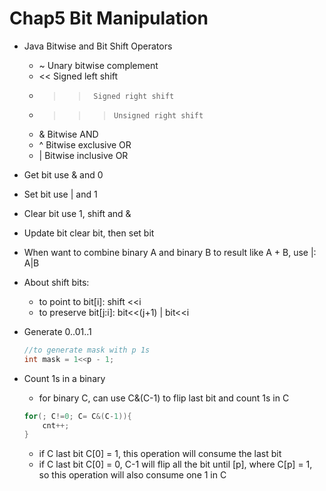 Chap5 Bit Manipulation
===

- Java Bitwise and Bit Shift Operators

	- ~	Unary bitwise complement
	- <<      Signed left shift
	- >>      Signed right shift
	- >>>     Unsigned right shift
	- &       Bitwise AND
	- ^       Bitwise exclusive OR
	- |       Bitwise inclusive OR

- Get bit
	use & and 0
	
- Set bit
	use | and 1
	
- Clear bit
	use 1, shift and &
	
- Update bit
	clear bit, then set bit
	
- When want to combine binary A and binary B to result like A + B, use |:
	A|B
	
- About shift bits: 
	- to point to bit[i]: shift <<i
	- to preserve bit[j:i]: bit<<(j+1) | bit<<i
	
- Generate 0..01..1
	```java
	//to generate mask with p 1s
	int mask = 1<<p - 1;
	```

- Count 1s in a binary
	- for binary C, can use C&(C-1) to flip last bit and count 1s in C
	```java
	for(; C!=0; C= C&(C-1)){
		cnt++;
	}
	```
	
	- if C last bit C[0] = 1, this operation will consume the last bit
	- if C last bit C[0] = 0, C-1 will flip all the bit until [p], where C[p] = 1, so this operation will also consume one 1 in C
